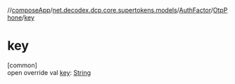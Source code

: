 //[composeApp](../../../../index.md)/[net.decodex.dcp.core.supertokens.models](../../index.md)/[AuthFactor](../index.md)/[OtpPhone](index.md)/[key](key.md)

# key

[common]\
open override val [key](key.md): [String](https://kotlinlang.org/api/latest/jvm/stdlib/kotlin/-string/index.html)
